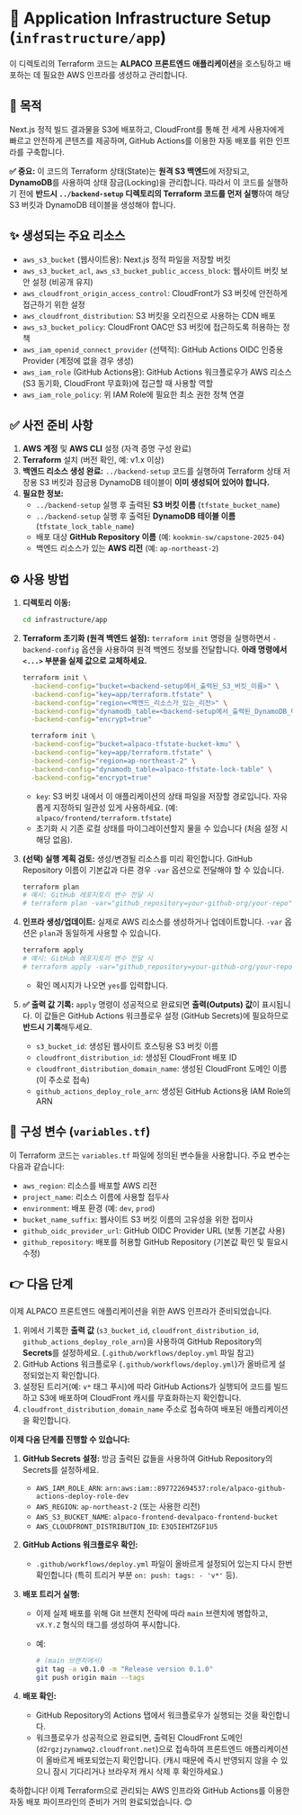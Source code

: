 # 🚀 Application Infrastructure Setup (`infrastructure/app`)

이 디렉토리의 Terraform 코드는 **ALPACO 프론트엔드 애플리케이션**을 호스팅하고 배포하는 데 필요한 AWS 인프라를 생성하고 관리합니다.

## 📌 목적

Next.js 정적 빌드 결과물을 S3에 배포하고, CloudFront를 통해 전 세계 사용자에게 빠르고 안전하게 콘텐츠를 제공하며, GitHub Actions를 이용한 자동 배포를 위한 인프라를 구축합니다.

**✅ 중요:** 이 코드의 Terraform 상태(State)는 **원격 S3 백엔드**에 저장되고, **DynamoDB**를 사용하여 상태 잠금(Locking)을 관리합니다. 따라서 이 코드를 실행하기 전에 **반드시 `../backend-setup` 디렉토리의 Terraform 코드를 먼저 실행**하여 해당 S3 버킷과 DynamoDB 테이블을 생성해야 합니다.

## ✨ 생성되는 주요 리소스

- `aws_s3_bucket` (웹사이트용): Next.js 정적 파일을 저장할 버킷
- `aws_s3_bucket_acl`, `aws_s3_bucket_public_access_block`: 웹사이트 버킷 보안 설정 (비공개 유지)
- `aws_cloudfront_origin_access_control`: CloudFront가 S3 버킷에 안전하게 접근하기 위한 설정
- `aws_cloudfront_distribution`: S3 버킷을 오리진으로 사용하는 CDN 배포
- `aws_s3_bucket_policy`: CloudFront OAC만 S3 버킷에 접근하도록 허용하는 정책
- `aws_iam_openid_connect_provider` (선택적): GitHub Actions OIDC 인증용 Provider (계정에 없을 경우 생성)
- `aws_iam_role` (GitHub Actions용): GitHub Actions 워크플로우가 AWS 리소스(S3 동기화, CloudFront 무효화)에 접근할 때 사용할 역할
- `aws_iam_role_policy`: 위 IAM Role에 필요한 최소 권한 정책 연결

## ✅ 사전 준비 사항

1. **AWS 계정** 및 **AWS CLI** 설정 (자격 증명 구성 완료)
2. **Terraform** 설치 (버전 확인, 예: v1.x 이상)
3. **백엔드 리소스 생성 완료:** `../backend-setup` 코드를 실행하여 Terraform 상태 저장용 S3 버킷과 잠금용 DynamoDB 테이블이 **이미 생성되어 있어야 합니다.**
4. **필요한 정보:**
   - `../backend-setup` 실행 후 출력된 **S3 버킷 이름** (`tfstate_bucket_name`)
   - `../backend-setup` 실행 후 출력된 **DynamoDB 테이블 이름** (`tfstate_lock_table_name`)
   - 배포 대상 **GitHub Repository 이름** (예: `kookmin-sw/capstone-2025-04`)
   - 백엔드 리소스가 있는 **AWS 리전** (예: `ap-northeast-2`)

## ⚙️ 사용 방법

1. **디렉토리 이동:**

   ```bash
   cd infrastructure/app
   ```

2. **Terraform 초기화 (원격 백엔드 설정):**
   `terraform init` 명령을 실행하면서 `-backend-config` 옵션을 사용하여 원격 백엔드 정보를 전달합니다. **아래 명령에서 `<...>` 부분을 실제 값으로 교체하세요.**

   ```bash
   terraform init \
     -backend-config="bucket=<backend-setup에서_출력된_S3_버킷_이름>" \
     -backend-config="key=app/terraform.tfstate" \
     -backend-config="region=<백엔드_리소스가_있는_리전>" \
     -backend-config="dynamodb_table=<backend-setup에서_출력된_DynamoDB_테이블_이름>" \
     -backend-config="encrypt=true"

     terraform init \
     -backend-config="bucket=alpaco-tfstate-bucket-kmu" \
     -backend-config="key=app/terraform.tfstate" \
     -backend-config="region=ap-northeast-2" \
     -backend-config="dynamodb_table=alpaco-tfstate-lock-table" \
     -backend-config="encrypt=true"
   ```

   - `key`: S3 버킷 내에서 이 애플리케이션의 상태 파일을 저장할 경로입니다. 자유롭게 지정하되 일관성 있게 사용하세요. (예: `alpaco/frontend/terraform.tfstate`)
   - 초기화 시 기존 로컬 상태를 마이그레이션할지 물을 수 있습니다 (처음 설정 시 해당 없음).

3. **(선택) 실행 계획 검토:**
   생성/변경될 리소스를 미리 확인합니다. GitHub Repository 이름이 기본값과 다른 경우 `-var` 옵션으로 전달해야 할 수 있습니다.

   ```bash
   terraform plan
   # 예시: GitHub 레포지토리 변수 전달 시
   # terraform plan -var="github_repository=your-github-org/your-repo"
   ```

4. **인프라 생성/업데이트:**
   실제로 AWS 리소스를 생성하거나 업데이트합니다. `-var` 옵션은 `plan`과 동일하게 사용할 수 있습니다.

   ```bash
   terraform apply
   # 예시: GitHub 레포지토리 변수 전달 시
   # terraform apply -var="github_repository=your-github-org/your-repo"
   ```

   - 확인 메시지가 나오면 `yes`를 입력합니다.

5. **✅ 출력 값 기록:**
   `apply` 명령이 성공적으로 완료되면 **출력(Outputs) 값**이 표시됩니다. 이 값들은 GitHub Actions 워크플로우 설정 (GitHub Secrets)에 필요하므로 **반드시 기록**해두세요.
   - `s3_bucket_id`: 생성된 웹사이트 호스팅용 S3 버킷 이름
   - `cloudfront_distribution_id`: 생성된 CloudFront 배포 ID
   - `cloudfront_distribution_domain_name`: 생성된 CloudFront 도메인 이름 (이 주소로 접속)
   - `github_actions_deploy_role_arn`: 생성된 GitHub Actions용 IAM Role의 ARN

## 🔧 구성 변수 (`variables.tf`)

이 Terraform 코드는 `variables.tf` 파일에 정의된 변수들을 사용합니다. 주요 변수는 다음과 같습니다:

- `aws_region`: 리소스를 배포할 AWS 리전
- `project_name`: 리소스 이름에 사용할 접두사
- `environment`: 배포 환경 (예: `dev`, `prod`)
- `bucket_name_suffix`: 웹사이트 S3 버킷 이름의 고유성을 위한 접미사
- `github_oidc_provider_url`: GitHub OIDC Provider URL (보통 기본값 사용)
- `github_repository`: 배포를 허용할 GitHub Repository (기본값 확인 및 필요시 수정)

## 👉 다음 단계

이제 ALPACO 프론트엔드 애플리케이션을 위한 AWS 인프라가 준비되었습니다.

1. 위에서 기록한 **출력 값** (`s3_bucket_id`, `cloudfront_distribution_id`, `github_actions_deploy_role_arn`)을 사용하여 GitHub Repository의 **Secrets**를 설정하세요. (`.github/workflows/deploy.yml` 파일 참고)
2. GitHub Actions 워크플로우 (`.github/workflows/deploy.yml`)가 올바르게 설정되었는지 확인합니다.
3. 설정된 트리거(예: `v*` 태그 푸시)에 따라 GitHub Actions가 실행되어 코드를 빌드하고 S3에 배포하며 CloudFront 캐시를 무효화하는지 확인합니다.
4. `cloudfront_distribution_domain_name` 주소로 접속하여 배포된 애플리케이션을 확인합니다.

**이제 다음 단계를 진행할 수 있습니다:**

1. **GitHub Secrets 설정:**
   방금 출력된 값들을 사용하여 GitHub Repository의 Secrets를 설정하세요.

   - `AWS_IAM_ROLE_ARN`: `arn:aws:iam::897722694537:role/alpaco-github-actions-deploy-role-dev`
   - `AWS_REGION`: `ap-northeast-2` (또는 사용한 리전)
   - `AWS_S3_BUCKET_NAME`: `alpaco-frontend-devalpaco-frontend-bucket`
   - `AWS_CLOUDFRONT_DISTRIBUTION_ID`: `E3Q5IEHTZGF1U5`

2. **GitHub Actions 워크플로우 확인:**

   - `.github/workflows/deploy.yml` 파일이 올바르게 설정되어 있는지 다시 한번 확인합니다 (특히 트리거 부분 `on: push: tags: - 'v*'` 등).

3. **배포 트리거 실행:**

   - 이제 실제 배포를 위해 Git 브랜치 전략에 따라 `main` 브랜치에 병합하고, `vX.Y.Z` 형식의 태그를 생성하여 푸시합니다.
   - 예:

     ```bash
     # (main 브랜치에서)
     git tag -a v0.1.0 -m "Release version 0.1.0"
     git push origin main --tags
     ```

4. **배포 확인:**
   - GitHub Repository의 Actions 탭에서 워크플로우가 실행되는 것을 확인합니다.
   - 워크플로우가 성공적으로 완료되면, 출력된 CloudFront 도메인 (`d2rgzjzynamwq2.cloudfront.net`)으로 접속하여 프론트엔드 애플리케이션이 올바르게 배포되었는지 확인합니다. (캐시 때문에 즉시 반영되지 않을 수 있으니 잠시 기다리거나 브라우저 캐시 삭제 후 확인하세요.)

축하합니다! 이제 Terraform으로 관리되는 AWS 인프라와 GitHub Actions를 이용한 자동 배포 파이프라인의 준비가 거의 완료되었습니다. 😊
